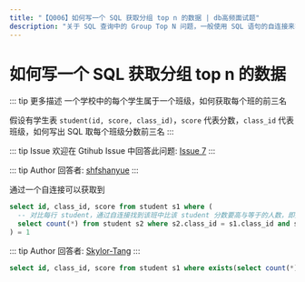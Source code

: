```yaml
---
title: "【Q006】如何写一个 SQL 获取分组 top n 的数据 | db高频面试题"
description: "关于 SQL 查询中的 Group Top N 问题，一般使用 SQL 语句的自连接来实现  字节跳动面试题、阿里腾讯面试题、美团小米面试题。"
---
```


# 如何写一个 SQL 获取分组 top n 的数据

::: tip 更多描述
一个学校中的每个学生属于一个班级，如何获取每个班的前三名

假设有学生表 `student(id, score, class_id)`，`score` 代表分数，`class_id` 代表班级，如何写出 SQL 取每个班级分数前三名
:::

::: tip Issue
欢迎在 Gtihub Issue 中回答此问题: [Issue 7](https://github.com/shfshanyue/Daily-Question/issues/7)
:::

::: tip Author
回答者: [shfshanyue](https://github.com/shfshanyue)
:::

通过一个自连接可以获取到

```sql
select id, class_id, score from student s1 where (
  -- 对比每行 student，通过自连接找到该班中比该 student 分数要高与等于的人数，即排名
  select count(*) from student s2 where s2.class_id = s1.class_id and s2.score >= s1.score
) = 1
```

::: tip Author
回答者: [Skylor-Tang](https://github.com/Skylor-Tang)
:::

```sql
select id, class_id, score from student s1 where exists(select count(*) from student s2 where s2.score >= s1.score and s2.class_id=s1.class_id group by s2.class_id having count(*)<=3) order by class_id, score desc;
```
